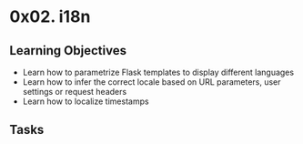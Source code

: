 # 0x02. i18n

## Learning Objectives
- Learn how to parametrize Flask templates to display different languages
- Learn how to infer the correct locale based on URL parameters, user
  settings or request headers
- Learn how to localize timestamps

## Tasks

